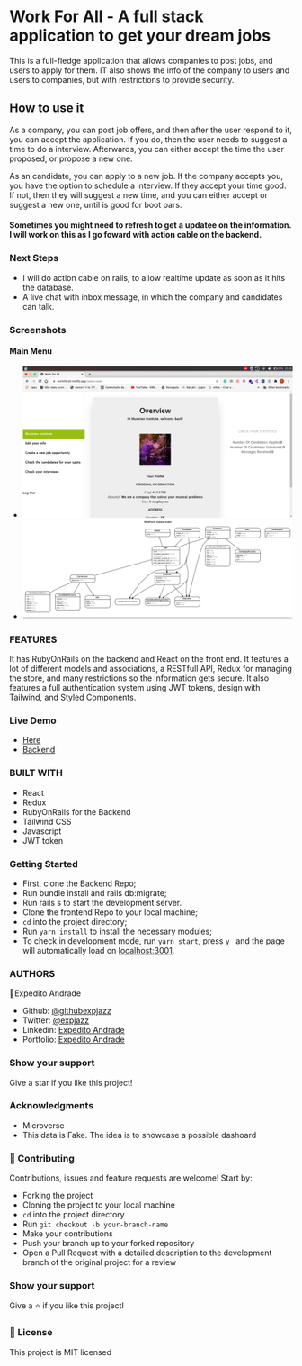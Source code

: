 # Work For All - A full stack application to get your dream jobs

This is a full-fledge application that allows companies to post jobs, and users to apply for them. IT also shows the info of the company to users and users to companies, but with restrictions to provide security.

## How to use it

As a company, you can post job offers, and then after the user respond to it, you can accept the application. If you do, then the user needs to suggest a time to do a interview. Afterwards, you can either accept the time the user proposed, or propose a new one.

As an candidate, you can apply to a new job. If the company accepts you, you have the option to schedule a interview. If they accept your time good. If not, then they will suggest a new time, and you can either accept or suggest a new one, until is good for boot pars.

#### Sometimes you might need to refresh to get a updatee on the information. I will work on this as I go foward with action cable on the backend.

### Next Steps

- I will do action cable on rails, to allow realtime update as soon as it hits the database.
- A live chat with inbox message, in which the company and candidates can talk.


### Screenshots

#### Main Menu

- ![Main page](./screenshot.png)
- ![models](erd.png)

### FEATURES

It has RubyOnRails on the backend and React on the front end. It features a lot of different models and associations, a RESTfull API, Redux for managing the store, and many restrictions so the information gets secure. It also features a full authentication system using JWT tokens, design with Tailwind, and Styled Components.

### Live Demo

- [Here](https://workforall.netlify.app/)
- [Backend](https://github.com/expjazz/final_capstone_backend)

### BUILT WITH

- React
- Redux
- RubyOnRails for the Backend
- Tailwind CSS
- Javascript
- JWT token


### Getting Started

- First, clone the Backend Repo;
- Run bundle install and rails db:migrate;
- Run rails s to start the development server.
- Clone the frontend Repo to your local machine;
- `cd` into the project directory;
- Run `yarn install` to install the necessary modules;
- To check in development mode, run `yarn start`, press `y ` and the page will automatically load on [localhost:3001](localhost:3001).

### AUTHORS

👤Expedito Andrade

- Github: [@githubexpjazz](https://github.com/expjazz)
- Twitter: [@expjazz](https://twitter.com/expeditoandrade13)
- Linkedin: [Expedito Andrade](https://www.linkedin.com/in/expedito-andrade/)
- Portfolio: [Expedito Andrade](https://expjazz.github.io/expedito_andrade/)

### Show your support

Give a star if you like this project!

### Acknowledgments

- Microverse
- This data is Fake. The idea is to showcase a possible dashoard

### 🤝 Contributing

Contributions, issues and feature requests are welcome! Start by:

- Forking the project
- Cloning the project to your local machine
- `cd` into the project directory
- Run `git checkout -b your-branch-name`
- Make your contributions
- Push your branch up to your forked repository
- Open a Pull Request with a detailed description to the development branch of the original project for a review

### Show your support

Give a ⭐️ if you like this project!

### 📝 License

This project is MIT licensed